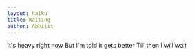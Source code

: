 ```yaml
---
layout: haiku
title: Waiting
author: Abhijit
---
```


It's heavy right now
But I'm told it gets better
Till then I will wait

